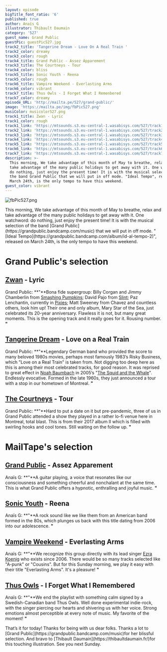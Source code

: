 ```yaml
---
layout: episode
bigTitle_font_ratio: '6'
published: true
author: Anaïs G
illustrator: Thibault Daumain
category: '527'
guest_name: Grand Public
guestPic: guestPic527.jpg
track2_title: 'Tangerine Dream - Love On A Real Train '
track2_color: dreamy
track3_color: rough
track4_title: Grand Public - Assez Apparement
track3_title: The Courtneys - Tour
track4_color: bliss
track5_title: Sonic Youth - Reena
track5_color: rough
track6_title: Vampire Weekend - Everlasting Arms
track6_color: vibrant
track7_title: Thus Owls - I Forget What I Remenbered
track7_color: dreamy
episode_URL: 'http://mailta.pe/527/grand-public/'
image: 'https://mailta.pe/img/fbPic527.png'
musiColor: musicolor527.png
track1_title: Zwan - Lyric
track1_color: rough
track1_link: 'https://mtsounds.s3.eu-central-1.wasabisys.com/527/track1.mp3'
track2_link: 'https://mtsounds.s3.eu-central-1.wasabisys.com/527/track2.mp3'
track3_link: 'https://mtsounds.s3.eu-central-1.wasabisys.com/527/track3.mp3'
track4_link: 'https://mtsounds.s3.eu-central-1.wasabisys.com/527/track4.mp3'
track5_link: 'https://mtsounds.s3.eu-central-1.wasabisys.com/527/track5.mp3'
track6_link: 'https://mtsounds.s3.eu-central-1.wasabisys.com/527/track6.mp3'
track7_link: 'https://mtsounds.s3.eu-central-1.wasabisys.com/527/track7.mp3'
description: >-
  This morning, We take advantage of this month of May to breathe, relax and
  take advantage of the many public holidays to get away with it. One watchword:
  do nothing, just enjoy the present time! It is with the musical selection of
  the band Grand Public that we will put in off mode. "Ideal Tempo", released on
  March 24th, is the only tempo to have this weekend.
guest_color: vibrant
---
```

![fbPic527.png]({{site.baseurl}}/img/fbPic527.png)
<p id="introduction">This morning, We take advantage of this month of May to breathe, relax and take advantage of the many public holidays to get away with it. One watchword: do nothing, just enjoy the present time! It is with the musical selection of the band [Grand Public](https://grandpublic.bandcamp.com/music) that we will put in off mode. "[Ideal Tempo](https://grandpublic.bandcamp.com/album/id-al-tempo-2)", released on March 24th, is the only tempo to have this weekend.
</p>

# Grand Public's selection

## [Zwan](https://fr.wikipedia.org/wiki/Zwan) - Lyric

Grand Public: **"**Bona fide supergroup: Billy Corgan and Jimmy Chamberlin from [Smashing Pumpkins](https://fr.wikipedia.org/wiki/The_Smashing_Pumpkins); David Pajo from [Slint](https://fr.wikipedia.org/wiki/Slint); Paz Lenchantin, currently in [Pixies](https://fr.wikipedia.org/wiki/Pixies); Matt Sweeney from Chavez and countless others, look him up! Their one and only album, Mary Star of the Sea, just celebrated its 20-year anniversary. Flawless it is not, but many great moments. This is the opening track and it really goes for it. Rousing number. **"**

##  [Tangerine Dream](https://fr.wikipedia.org/wiki/Tangerine_Dream) -  Love on a Real Train

Grand Public: **"**Legendary German band who provided the score to many beloved 1980s movies, perhaps most famously 1983’s Risky Business, which "Love on a Real Train" is taken from. Not digging too deep here as this is among their most celebrated tracks, for good reason. It was reprised to great effect in [Noah Baumbach](https://fr.wikipedia.org/wiki/Noah_Baumbach) in 2005’s "[The Squid and the Whale](https://en.wikipedia.org/wiki/The_Squid_and_the_Whale)". Endlessly evocative. Formed in the late 1960s, they just announced a tour with a stop in our hometown of Montreal. **"**

## [The Courtneys](https://en.wikipedia.org/wiki/The_Courtneys) -  Tour

Grand Public: **"**Hard to put a date on it but pre-pandemic, three of us in Grand Public attended a show they played in a rather lo-fi venue here in Montreal, total blast. This is from their 2017 album II which is filled with swirling hooks and cool tones. Still waiting on the follow up. **"**


# MailTape's selection

## [Grand Public](https://grandpublic.bandcamp.com/music) - Assez Apparement

Anaïs G: **"**A guitar playing, a voice that resonates like our consciousness and something cheerful and nonchalant at the same time. This is what Grand Public offers a hypnotic, enthralling and joyful music. **"**

## [Sonic Youth](https://fr.wikipedia.org/wiki/Sonic_Youth) - Reena

Anaïs G: **"**A rock sound like we like them from an American band formed in the 80s, which plunges us back with this title dating from 2006 into our adolescence. **"**

## [Vampire Weekend](https://fr.wikipedia.org/wiki/Vampire_Knight) - Everlasting Arms

Anaïs G: **"**We recognize this group directly with its lead singer [Ezra Koenig](https://fr.wikipedia.org/wiki/Ezra_Koenig) who exists since 2006. There would be so many tracks selected like "A-punk" or "Cousins". But for this Sunday morning, we play it easy with their title "Everlasting Arms". It's a pleasure! **"**


## [Thus Owls](http://www.thusowls.com/) - I Forget What I Remembered

Anaïs G: **"**We end the playlist with something calm signed by a Swedish-Canadian band Thus Owls. Well done experimental indie-rock, with the singer piercing our hearts and shivering us with her voice. Strong emotions almost perceptible at every note of music. My favorite of the moment! **"**

<p id="outroduction">That’s it for today! Thanks for being with us dear folks. Thanks a lot to [Grand Public](https://grandpublic.bandcamp.com/music)for her blissful selection. And bravo to [Thibault Daumain](https://thibaultdaumain.fr/)for this touching illustration. See you next Sunday.</p>
